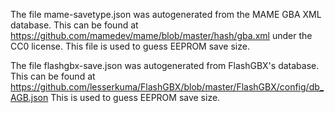
The file mame-savetype.json was autogenerated from the MAME GBA XML database.
This can be found at https://github.com/mamedev/mame/blob/master/hash/gba.xml
under the CC0 license. This file is used to guess EEPROM save size.

The file flashgbx-save.json was autogenerated from FlashGBX's database.
This can be found at https://github.com/lesserkuma/FlashGBX/blob/master/FlashGBX/config/db_AGB.json
This is used to guess EEPROM save size.


